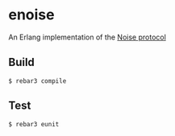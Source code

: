 enoise
=====

An Erlang implementation of the [Noise protocol](https://noiseprotocol.org/)

Build
-----

    $ rebar3 compile

Test
----

    $ rebar3 eunit
